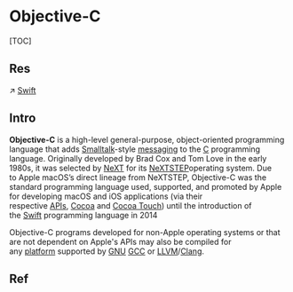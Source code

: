 # Objective-C

[TOC]



## Res
↗ [Swift](../../Compiled%20Languages/Swift/Swift.md)



## Intro
**Objective-C** is a high-level general-purpose, object-oriented programming language that adds [Smalltalk](https://en.wikipedia.org/wiki/Smalltalk "Smalltalk")-style [messaging](https://en.wikipedia.org/wiki/Message_passing "Message passing") to the [C](https://en.wikipedia.org/wiki/C_(programming_language) "C (programming language)") programming language. Originally developed by Brad Cox and Tom Love in the early 1980s, it was selected by [NeXT](https://en.wikipedia.org/wiki/NeXT "NeXT") for its [NeXTSTEP](https://en.wikipedia.org/wiki/NeXTSTEP "NeXTSTEP")operating system. Due to Apple macOS’s direct lineage from NeXTSTEP, Objective-C was the standard programming language used, supported, and promoted by Apple for developing macOS and iOS applications (via their respective [APIs](https://en.wikipedia.org/wiki/Application_programming_interface "Application programming interface"), [Cocoa](https://en.wikipedia.org/wiki/Cocoa_(API) "Cocoa (API)") and [Cocoa Touch](https://en.wikipedia.org/wiki/Cocoa_Touch "Cocoa Touch")) until the introduction of the [Swift](https://en.wikipedia.org/wiki/Swift_(programming_language) "Swift (programming language)") programming language in 2014

Objective-C programs developed for non-Apple operating systems or that are not dependent on Apple's APIs may also be compiled for any [platform](https://en.wikipedia.org/wiki/Computer_platform "Computer platform") supported by [GNU](https://en.wikipedia.org/wiki/GNU "GNU") [GCC](https://en.wikipedia.org/wiki/GNU_Compiler_Collection "GNU Compiler Collection") or [LLVM](https://en.wikipedia.org/wiki/LLVM "LLVM")/[Clang](https://en.wikipedia.org/wiki/Clang "Clang").



## Ref
[Objective-C | WikiPeida]: https://en.wikipedia.org/wiki/Objective-C
